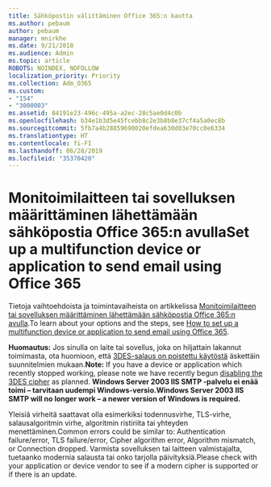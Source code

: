 ```yaml
---
title: Sähköpostin välittäminen Office 365:n kautta
ms.author: pebaum
author: pebaum
manager: mnirkhe
ms.date: 9/21/2018
ms.audience: Admin
ms.topic: article
ROBOTS: NOINDEX, NOFOLLOW
localization_priority: Priority
ms.collection: Adm_O365
ms.custom:
- "154"
- "3000003"
ms.assetid: 84191e23-496c-495a-a2ec-28c5ae0d4c0b
ms.openlocfilehash: b34e1b3d5e45fcebb8c2e3b8b8e37cf4a5a0ec8b
ms.sourcegitcommit: 5fb7a4b28859690020efdea630d03e70cc0e6334
ms.translationtype: HT
ms.contentlocale: fi-FI
ms.lasthandoff: 06/28/2019
ms.locfileid: "35370420"
---
```

# <a name="set-up-a-multifunction-device-or-application-to-send-email-using-office-365"></a><span data-ttu-id="2527c-102">Monitoimilaitteen tai sovelluksen määrittäminen lähettämään sähköpostia Office 365:n avulla</span><span class="sxs-lookup"><span data-stu-id="2527c-102">Set up a multifunction device or application to send email using Office 365</span></span>

<span data-ttu-id="2527c-103">Tietoja vaihtoehdoista ja toimintavaiheista on artikkelissa [Monitoimilaitteen tai sovelluksen määrittäminen lähettämään sähköpostia Office 365:n avulla](https://support.office.com/article/69f58e99-c550-4274-ad18-c805d654b4c4).</span><span class="sxs-lookup"><span data-stu-id="2527c-103">To learn about your options and the steps, see [How to set up a multifunction device or application to send email using Office 365](https://support.office.com/article/69f58e99-c550-4274-ad18-c805d654b4c4).</span></span>
  
<span data-ttu-id="2527c-104">**Huomautus:** Jos sinulla on laite tai sovellus, joka on hiljattain lakannut toimimasta, ota huomioon, että [3DES-salaus on poistettu käytöstä](https://docs.microsoft.com/office365/securitycompliance/technical-reference-details-about-encryption) äskettäin suunnitelmien mukaan.</span><span class="sxs-lookup"><span data-stu-id="2527c-104">**Note:** If you have a device or application which recently stopped working, please note we have recently begun [disabling the 3DES cipher](https://docs.microsoft.com/office365/securitycompliance/technical-reference-details-about-encryption) as planned.</span></span>  <span data-ttu-id="2527c-105">**Windows Server 2003 IIS SMTP -palvelu ei enää toimi – tarvitaan uudempi Windows-versio.**</span><span class="sxs-lookup"><span data-stu-id="2527c-105">**Windows Server 2003 IIS SMTP will no longer work – a newer version of Windows is required.**</span></span>

<span data-ttu-id="2527c-106">Yleisiä virheitä saattavat olla esimerkiksi todennusvirhe, TLS-virhe, salausalgoritmin virhe, algoritmin ristiriita tai yhteyden menettäminen.</span><span class="sxs-lookup"><span data-stu-id="2527c-106">Common errors could be similar to: Authentication failure/error, TLS failure/error, Cipher algorithm error, Algorithm mismatch, or Connection dropped.</span></span>  <span data-ttu-id="2527c-107">Varmista sovelluksen tai laitteen valmistajalta, tuetaanko modernia salausta tai onko tarjolla päivityksiä.</span><span class="sxs-lookup"><span data-stu-id="2527c-107">Please check with your application or device vendor to see if a modern cipher is supported or if there is an update.</span></span>
